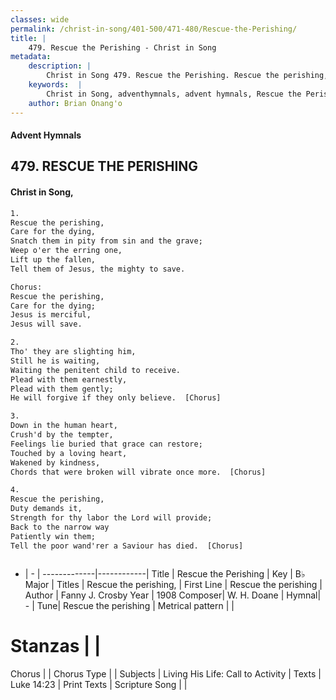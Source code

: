 ```yaml
---
classes: wide
permalink: /christ-in-song/401-500/471-480/Rescue-the-Perishing/
title: |
    479. Rescue the Perishing - Christ in Song
metadata:
    description: |
        Christ in Song 479. Rescue the Perishing. Rescue the perishing, Care for the dying, Snatch them in pity from sin and the grave; Weep o'er the erring one, Lift up the fallen, Tell them of Jesus, the mighty to save. Chorus: Rescue the perishing, Care for the dying; Jesus is merciful, Jesus will save.
    keywords:  |
        Christ in Song, adventhymnals, advent hymnals, Rescue the Perishing, Rescue the perishing. Rescue the perishing,
    author: Brian Onang'o
---
```


#### Advent Hymnals
## 479. RESCUE THE PERISHING
####  Christ in Song,

```txt
1.
Rescue the perishing,
Care for the dying,
Snatch them in pity from sin and the grave;
Weep o'er the erring one,
Lift up the fallen,
Tell them of Jesus, the mighty to save.

Chorus:
Rescue the perishing,
Care for the dying;
Jesus is merciful,
Jesus will save.

2.
Tho' they are slighting him,
Still he is waiting,
Waiting the penitent child to receive.
Plead with them earnestly,
Plead with them gently;
He will forgive if they only believe.  [Chorus]

3.
Down in the human heart,
Crush'd by the tempter,
Feelings lie buried that grace can restore;
Touched by a loving heart,
Wakened by kindness,
Chords that were broken will vibrate once more.  [Chorus]

4.
Rescue the perishing,
Duty demands it,
Strength for thy labor the Lord will provide;
Back to the narrow way
Patiently win them;
Tell the poor wand'rer a Saviour has died.  [Chorus]



```

- |   -  |
-------------|------------|
Title | Rescue the Perishing |
Key | B♭ Major |
Titles | Rescue the perishing, |
First Line | Rescue the perishing |
Author | Fanny J. Crosby
Year | 1908
Composer| W. H. Doane |
Hymnal|  - |
Tune| Rescue the perishing |
Metrical pattern | |
# Stanzas |  |
Chorus |  |
Chorus Type |  |
Subjects | Living His Life: Call to Activity |
Texts | Luke 14:23 |
Print Texts | 
Scripture Song |  |
    
